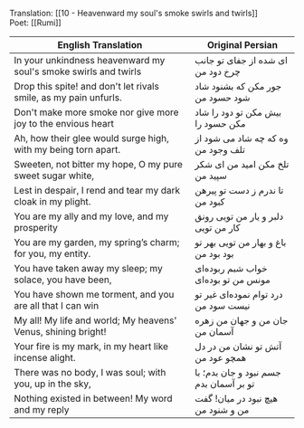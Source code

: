 Translation: [[10 - Heavenward my soul's smoke swirls and twirls]]  
Poet: [[Rumi]]  

| English Translation                                              | Original Persian                       |
| ---------------------------------------------------------------- | -------------------------------------- |
| In your unkindness heavenward my soul's smoke swirls and twirls  | ای شده از جفای تو جانب چرخ دود من      |
| Drop this spite! and don't let rivals smile, as my pain unfurls. | جور مکن که بشنود شاد شود حسود من       |
| Don't make more smoke nor give more joy to the envious heart     | بیش مکن تو دود را شاد مکن حسود را      |
| Ah, how their glee would surge high, with my being torn apart.   | وه که چه شاد می شود از تلف وجود من     |
| Sweeten, not bitter my hope, O my pure sweet sugar white,        | تلخ مکن امید من ای شکر سپید من         |
| Lest in despair, I rend and tear my dark cloak in my plight.     | تا ندرم ز دست تو پیرهن کبود من         |
| You are my ally and my love, and my prosperity                   | دلبر و یار من تویی رونق کار من تویی    |
| You are my garden, my spring’s charm; for you, my entity.        | باغ و بهار من تویی بهر تو بود بود من   |
| You have taken away my sleep; my solace, you have been,          | خواب شبم ربوده‌ای مونس من تو بوده‌ای   |
| You have shown me torment, and you are all that I can win        | درد توام نموده‌ای غیر تو نیست سود من   |
| My all! My life and world; My heavens' Venus, shining bright!    | جان من و جهان من زهره آسمان من         |
| Your fire is my mark, in my heart like incense alight.           | آتش تو نشان من در دل همچو عود من       |
| There was no body, I was soul; with you, up in the sky,          | جسم نبود و جان بدم؛ با تو بر آسمان بدم |
| Nothing existed in between! My word and my reply                 | هیچ نبود در میان! گفت من و شنود من     |

